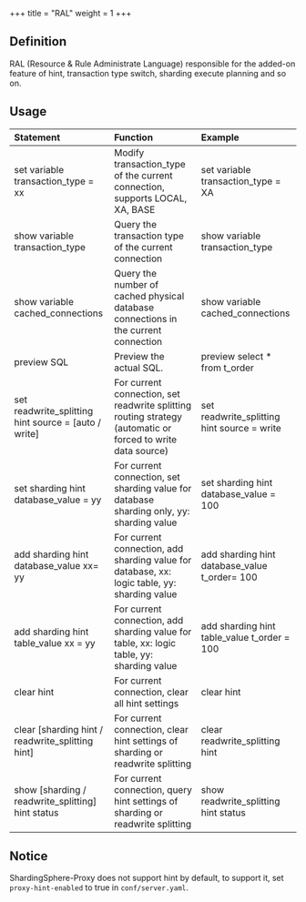 +++
title = "RAL"
weight = 1
+++

## Definition

RAL (Resource & Rule Administrate Language) responsible for the added-on feature of hint, transaction type switch, sharding execute planning and so on.

## Usage

| Statement                                          | Function                                                                                                   | Example                                       |
|:---------------------------------------------------|:-----------------------------------------------------------------------------------------------------------|:----------------------------------------------|
|set variable transaction_type = xx                  | Modify transaction_type of the current connection, supports LOCAL, XA, BASE                                | set variable transaction_type = XA            |
|show variable transaction_type                      | Query the transaction type of the current connection                                                       | show variable transaction_type                |
|show variable cached_connections                    | Query the number of cached physical database connections in the current connection                         | show variable cached_connections              |
|preview SQL                                         | Preview the actual SQL.                                                                                    | preview select * from t_order                 |
|set readwrite_splitting hint source = [auto / write]| For current connection, set readwrite splitting routing strategy (automatic or forced to write data source)| set readwrite_splitting hint source = write   |
|set sharding hint database_value = yy               | For current connection, set sharding value for database sharding only, yy: sharding value                  | set sharding hint database_value = 100        |
|add sharding hint database_value xx= yy             | For current connection, add sharding value for database, xx: logic table, yy: sharding value               | add sharding hint database_value t_order= 100 |
|add sharding hint table_value xx = yy               | For current connection, add sharding value for table, xx: logic table, yy: sharding value                  | add sharding hint table_value t_order = 100   |
|clear hint                                          | For current connection, clear all hint settings                                                            | clear hint                                    |
|clear [sharding hint / readwrite_splitting hint]    | For current connection, clear hint settings of sharding or readwrite splitting                             | clear readwrite_splitting hint                |
|show [sharding / readwrite_splitting] hint status   | For current connection, query hint settings of sharding or readwrite splitting                             | show readwrite_splitting hint status          |

## Notice

ShardingSphere-Proxy does not support hint by default, to support it, set `proxy-hint-enabled` to true in `conf/server.yaml`.
